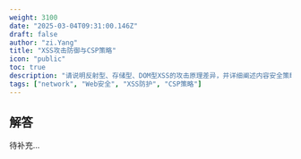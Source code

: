 ```yaml
---
weight: 3100
date: "2025-03-04T09:31:00.146Z"
draft: false
author: "zi.Yang"
title: "XSS攻击防御与CSP策略"
icon: "public"
toc: true
description: "请说明反射型、存储型、DOM型XSS的攻击原理差异，并详细阐述内容安全策略（CSP）如何通过白名单机制限制脚本加载源，以及输入过滤与输出编码的联合防御方案。"
tags: ["network", "Web安全", "XSS防护", "CSP策略"]
---
```


## 解答

待补充...
